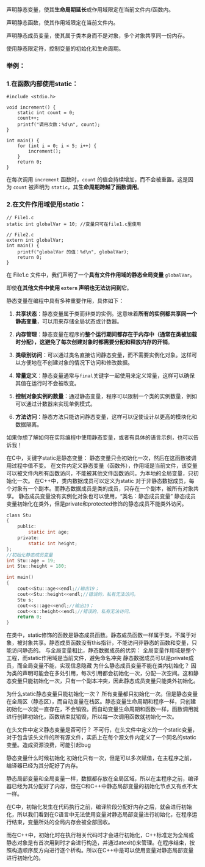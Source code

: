 声明静态变量，使其**生命周期延长**或作用域限定在当前文件内/函数内。

声明静态函数，使其作用域限定在当前文件内。

声明静态成员变量，使其属于类本身而不是对象，多个对象共享同一份内存。

使用静态限定符，控制变量的初始化和生命周期。



### 举例：

### 1.在函数内部使用static：

```
#include <stdio.h>

void increment() {
    static int count = 0;
    count++;
    printf("调用次数：%d\n", count);
}

int main() {
    for (int i = 0; i < 5; i++) {
        increment();
    }
    return 0;
}
```

在每次调用 `increment` 函数时，`count` 的值会持续增加，而不会被重置。这是因为 `count` 被声明为 `static`，其**生命周期跨越了函数调用**。

### 2.在文件作用域使用static：

```
// File1.c
static int globalVar = 10; //变量只可在file1.c里使用

// File2.c
extern int globalVar;
int main() {
    printf("globalVar 的值：%d\n", globalVar);
    return 0;
}
```

在 File1.c 文件中，我们声明了一个**具有文件作用域的静态全局变量** `globalVar`。

即使**在其他文件中使用 `extern` 声明也无法访问到它**。



静态变量在编程中具有多种重要作用，具体如下：

1. **共享状态**：静态变量属于类而非类的实例。这意味着**所有的实例都共享同一个静态变量**，可以用来存储全局状态或计数器。

2. **内存管理**：静态变量在程序的**整个运行期间都存在于内存中（通常在类被加载时分配），这避免了每次创建对象时都需要分配和释放内存的开销**。

3. **类级别访问**：可以通过类名直接访问静态变量，而不需要实例化对象。这样可以方便地在不创建对象的情况下访问和修改数据。

4. **常量定义**：静态变量通常与`final`关键字一起使用来定义常量，这样可以确保其值在运行时不会被改变。

5. **控制对象实例的数量**：通过静态变量，程序可以限制一个类的实例数量，例如可以通过计数器来实现单例模式。

6. **方法访问**：静态方法只能访问静态变量，这样可以促使设计以更高的模块化和数据隔离。

如果你想了解如何在实际编程中使用静态变量，或者有具体的语言示例，也可以告诉我！



在C中，关键字static是静态变量：
静态变量只会初始化一次，然后在这函数被调用过程中值不变。
在文件内定义静态变量（函数外），作用域是当前文件，该变量可以被文件内所有函数访问，不能被其他文件函数访问。为本地的全局变量，只初始化一次。
在C++中，类内数据成员可以定义为static
对于非静态数据成员，每个对象有一个副本。而静态数据成员是类的成员，只存在一个副本，被所有对象共享。
静态成员变量没有实例化对象也可以使用，“类名：静态成员变量”
静态成员变量初始化在类外，但是private和protected修饰的静态成员不能类外访问。

```c
class Stu
{
    public:
        static int age;
    private:
        static int height;
};
//初始化静态成员变量
int Stu::age = 19;
int Stu::height = 180;

int main()
{
	cout<<Stu::age<<endl;//输出19；
	cout<<Stu::height<<endl;//错误的，私有无法访问。
	Stu s;
	cout<<s::age<<endl;//输出19；
	cout<<s::height<<endl;//错误的，私有无法访问。
	return 0;
}
```

在类中，static修饰的函数是静态成员函数。静态成员函数一样属于类，不属于对象，被对象共享。静态成员函数没有this指针，不能访问非静态的函数和变量，只能访问静态的。
与全局变量相比，静态数据成员的优势：
全局变量作用域是整个工程，而static作用域是当前文件，避免命名冲突
静态数据成员可以是private成员，而全局变量不能，实现信息隐藏
为什么静态成员变量不能在类内初始化？
因为类的声明可能会在多处引用，每次引用都会初始化一次，分配一次空间。这和静态变量只能初始化一次，只有一个副本冲突，因此静态成员变量只能类外初始化。

为什么static静态变量只能初始化一次？
所有变量都只初始化一次。但是静态变量在全局区（静态区），而自动变量在栈区。静态变量生命周期和程序一样，只创建初始化一次就一直存在，不会销毁。而自动变量生命周期和函数一样，函数调用就进行创建初始化，函数结束就销毁，所以每一次调用函数就初始化一次。

在头文件中定义静态变量是否可行？
不可行，在头文件中定义的一个static变量，对于包含该头文件的所有源文件，实质上在每个源文件内定义了一个同名的static变量。造成资源浪费，可能引起bug

静态变量什么时候初始化
初始化只有一次，但是可以多次赋值，在主程序之前，编译器已经为其分配好了内存。

静态局部变量和全局变量一样，数据都存放在全局区域，所以在主程序之前，编译器已经为其分配好了内存，但在C和C++中静态局部变量的初始化节点又有点不太一样。

在C中，初始化发生在代码执行之前，编译阶段分配好内存之后，就会进行初始化，所以我们看到在C语言中无法使用变量对静态局部变量进行初始化，在程序运行结束，变量所处的全局内存会被全部回收。

而在C++中，初始化时在执行相关代码时才会进行初始化，C++标准定为全局或静态对象是有首次用到时才会进行构造，并通过atexit()来管理。在程序结束，按照构造顺序反方向进行逐个析构。所以在C++中是可以使用变量对静态局部变量进行初始化的。

